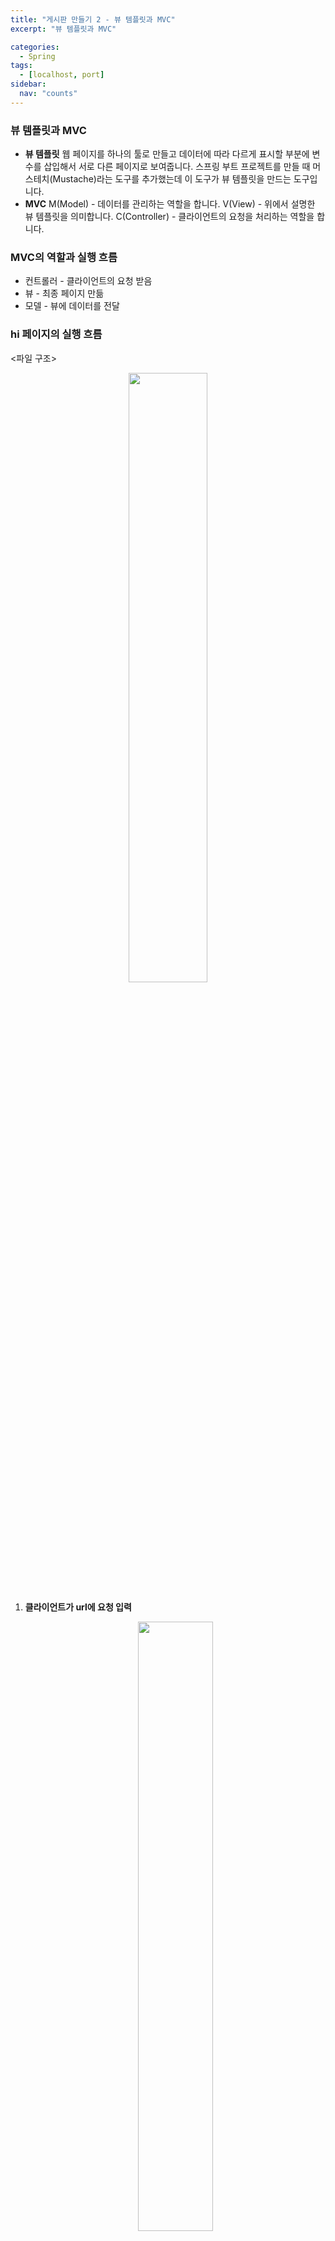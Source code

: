 ```yaml
---
title: "게시판 만들기 2 - 뷰 템플릿과 MVC"
excerpt: "뷰 템플릿과 MVC"

categories:
  - Spring
tags:
  - [localhost, port]
sidebar:
  nav: "counts"
---
```


### 뷰 템플릿과 MVC

- **뷰 템플릿**
  웹 페이지를 하나의 툴로 만들고 데이터에 따라 다르게 표시할 부분에 변수를 삽입해서 서로 다른 페이지로 보여줍니다.
  스프링 부트 프로젝트를 만들 때 머스테치(Mustache)라는 도구를 추가했는데 이 도구가 뷰 템플릿을 만드는 도구입니다.
- **MVC**
  M(Model) - 데이터를 관리하는 역할을 합니다.
  V(View) - 위에서 설명한 뷰 템플릿을 의미합니다.
  C(Controller) - 클라이언트의 요청을 처리하는 역할을 합니다.

### MVC의 역할과 실행 흐름

- 컨트롤러 - 클라이언트의 요청 받음
- 뷰 - 최종 페이지 만듦
- 모델 - 뷰에 데이터를 전달

### hi 페이지의 실행 흐름

<파일 구조>

<div align="center">
   <img src="https://github.com/dongdong8343/dongdong8343.github.io/assets/93115530/590ada20-17a6-43d4-8b3a-37b296223e90" width="50%" height="auto" />
   </div>

1. **클라이언트가 url에 요청 입력**
   <div align="center">
   <img src="https://github.com/dongdong8343/dongdong8343.github.io/assets/93115530/1ed4a137-c829-442d-a9df-91ace71815e3" width="50%" height="auto" />
   </div>

2. **컨트롤러가 url의 요청에 따라 메서드를 수행**
3. **모델 객체를 매개 변수로 가져오고 변수를 생성해서 뷰 템플릿에 데이터 전달**

   → 변수에 따라 다른 뷰 템플릿 페이지 출력

4. **메서드를 끝내기 전에 파일 이름을 반환**

   ```java
   package com.example.firstproject.controller;

   import org.springframework.stereotype.Controller;
   import org.springframework.ui.Model;
   import org.springframework.web.bind.annotation.GetMapping;

   @Controller // 컨트롤러임을 선언하는 어노테이션
   public class FirstController {
       @GetMapping("/hi") // url에 localhost:8080/hi로 접속하면 greetings.mustache 파일을 반환하라는 뜻
       public String niceToMeetYou(Model model){ // model을 통해 변수 등록 가능해짐.
           model.addAttribute("username", "동동");
           return "greetings"; // greetings.mustache 파일 반환
       }
       @GetMapping("/bye")
       public String byeMan(Model model){
           model.addAttribute("username", "동동");
           return "goodbye";
       }
   }
   ```

5. **templates 디렉터리에서 해당 파일을 찾아서 웹 브라우저로 전송함.**

   doc 입력하고 tab키 누르면 아래 구조 바로 입력됨.

   ```java
   // 파일 이름 : greetings.mustache
   <html>
   <head>
       <meta charset="UTF-8">
       <meta name="viewport"
             content="width=device-width, user-scalable=no, initial-scale=1.0, maximum-scale=1.0, minimum-scale=1.0">
       <meta http-equiv="X-UA-Compatible" content="ie=edge">
       <title>Document</title>
   </head>
   <body>
       <h1>{{username}}님 ️안녕하세요!</h1>
   </body>
   </html>
   ```
